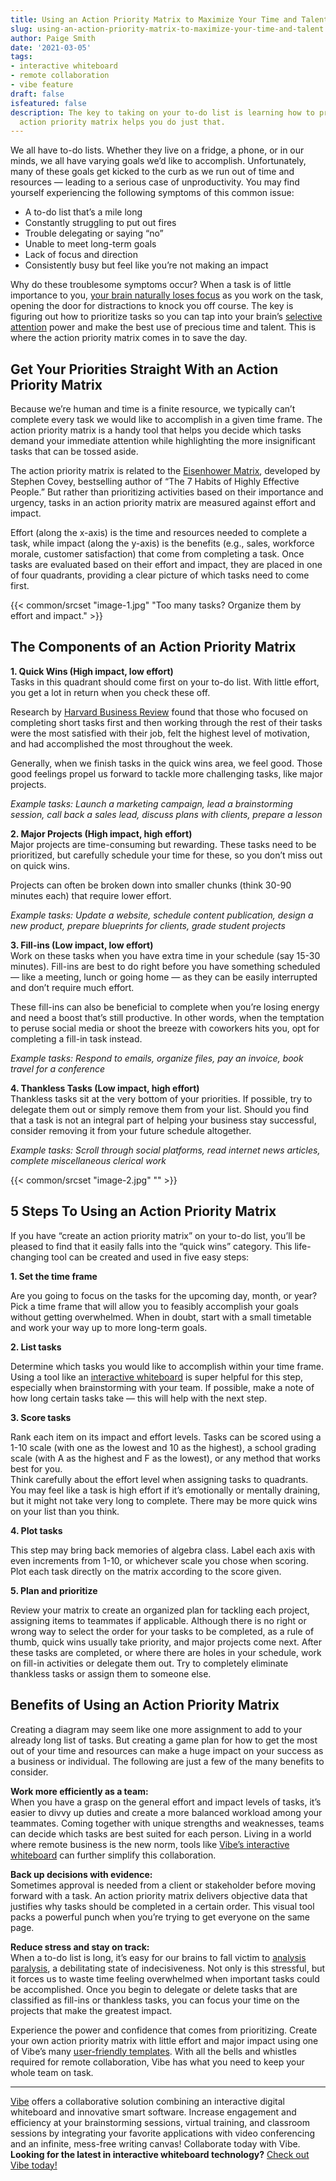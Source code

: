 ```yaml
---
title: Using an Action Priority Matrix to Maximize Your Time and Talent
slug: using-an-action-priority-matrix-to-maximize-your-time-and-talent
author: Paige Smith
date: '2021-03-05'
tags:
- interactive whiteboard
- remote collaboration
- vibe feature
draft: false
isfeatured: false
description: The key to taking on your to-do list is learning how to prioritize tasks to make the best use of your time. The
  action priority matrix helps you do just that.
---
```


We all have to-do lists. Whether they live on a fridge, a phone, or in our minds, we all have varying goals we’d like to accomplish. Unfortunately, many of these goals get kicked to the curb as we run out of time and resources — leading to a serious case of unproductivity. You may find yourself experiencing the following symptoms of this common issue:

- A to-do list that’s a mile long
- Constantly struggling to put out fires
- Trouble delegating or saying “no”
- Unable to meet long-term goals
- Lack of focus and direction
- Consistently busy but feel like you’re not making an impact

Why do these troublesome symptoms occur? When a task is of little importance to you, [your brain naturally loses focus](https://www.inc.com/geoffrey-james/what-goal-setting-does-to-your-brain-why-its-spectacularly-effective.html) as you work on the task, opening the door for distractions to knock you off course. The key is figuring out how to prioritize tasks so you can tap into your brain’s [selective attention](https://www.verywellmind.com/what-is-selective-attention-2795022#:~:text=Selective%20attention%20is%20the%20process,and%20focus%20on%20what%20matters.) power and make the best use of precious time and talent. This is where the action priority matrix comes in to save the day.

## Get Your Priorities Straight With an Action Priority Matrix

Because we’re human and time is a finite resource, we typically can’t complete every task we would like to accomplish in a given time frame. The action priority matrix is a handy tool that helps you decide which tasks demand your immediate attention while highlighting the more insignificant tasks that can be tossed aside.

The action priority matrix is related to the [Eisenhower Matrix](https://www.businessinsider.com/how-to-use-stephen-coveys-time-management-matrix-2015-12), developed by Stephen Covey, bestselling author of “The 7 Habits of Highly Effective People.” But rather than prioritizing activities based on their importance and urgency, tasks in an action priority matrix are measured against effort and impact.

Effort (along the x-axis) is the time and resources needed to complete a task, while impact (along the y-axis) is the benefits (e.g., sales, workforce morale, customer satisfaction) that come from completing a task. Once tasks are evaluated based on their effort and impact, they are placed in one of four quadrants, providing a clear picture of which tasks need to come first.

{{< common/srcset "image-1.jpg" "Too many tasks? Organize them by effort and impact." >}}

## The Components of an Action Priority Matrix

**1. Quick Wins (High impact, low effort)**  
Tasks in this quadrant should come first on your to-do list. With little effort, you get a lot in return when you check these off.

Research by [Harvard Business Review](https://hbr.org/2016/03/your-desire-to-get-things-done-can-undermine-your-effectiveness) found that those who focused on completing short tasks first and then working through the rest of their tasks were the most satisfied with their job, felt the highest level of motivation, and had accomplished the most throughout the week.

Generally, when we finish tasks in the quick wins area, we feel good. Those good feelings propel us forward to tackle more challenging tasks, like major projects.

*Example tasks: Launch a marketing campaign, lead a brainstorming session, call back a sales lead, discuss plans with clients, prepare a lesson*

**2. Major Projects (High impact, high effort)**  
Major projects are time-consuming but rewarding. These tasks need to be prioritized, but carefully schedule your time for these, so you don’t miss out on quick wins.

Projects can often be broken down into smaller chunks (think 30-90 minutes each) that require lower effort.

*Example tasks: Update a website, schedule content publication, design a new product, prepare blueprints for clients, grade student projects*

**3. Fill-ins (Low impact, low effort)**  
Work on these tasks when you have extra time in your schedule (say 15-30 minutes). Fill-ins are best to do right before you have something scheduled — like a meeting, lunch or going home — as they can be easily interrupted and don’t require much effort.

These fill-ins can also be beneficial to complete when you’re losing energy and need a boost that’s still productive. In other words, when the temptation to peruse social media or shoot the breeze with coworkers hits you, opt for completing a fill-in task instead.

*Example tasks: Respond to emails, organize files, pay an invoice, book travel for a conference*

**4. Thankless Tasks (Low impact, high effort)**  
Thankless tasks sit at the very bottom of your priorities. If possible, try to delegate them out or simply remove them from your list. Should you find that a task is not an integral part of helping your business stay successful, consider removing it from your future schedule altogether.

*Example tasks: Scroll through social platforms, read internet news articles, complete miscellaneous clerical work*

{{< common/srcset "image-2.jpg" "" >}}

## 5 Steps To Using an Action Priority Matrix

If you have “create an action priority matrix” on your to-do list, you’ll be pleased to find that it easily falls into the “quick wins” category. This life-changing tool can be created and used in five easy steps:

**1. Set the time frame**

Are you going to focus on the tasks for the upcoming day, month, or year? Pick a time frame that will allow you to feasibly accomplish your goals without getting overwhelmed. When in doubt, start with a small timetable and work your way up to more long-term goals.

**2. List tasks**

Determine which tasks you would like to accomplish within your time frame. Using a tool like an [interactive whiteboard](https://vibe.us/lp/scenario-remote/) is super helpful for this step, especially when brainstorming with your team. If possible, make a note of how long certain tasks take — this will help with the next step.

**3. Score tasks**

Rank each item on its impact and effort levels. Tasks can be scored using a 1-10 scale (with one as the lowest and 10 as the highest), a school grading scale (with A as the highest and F as the lowest), or any method that works best for you.  
Think carefully about the effort level when assigning tasks to quadrants. You may feel like a task is high effort if it’s emotionally or mentally draining, but it might not take very long to complete. There may be more quick wins on your list than you think.

**4. Plot tasks**

This step may bring back memories of algebra class. Label each axis with even increments from 1-10, or whichever scale you chose when scoring. Plot each task directly on the matrix according to the score given.

**5. Plan and prioritize**

Review your matrix to create an organized plan for tackling each project, assigning items to teammates if applicable. Although there is no right or wrong way to select the order for your tasks to be completed, as a rule of thumb, quick wins usually take priority, and major projects come next. After these tasks are completed, or where there are holes in your schedule, work on fill-in activities or delegate them out. Try to completely eliminate thankless tasks or assign them to someone else.

## Benefits of Using an Action Priority Matrix

Creating a diagram may seem like one more assignment to add to your already long list of tasks. But creating a game plan for how to get the most out of your time and resources can make a huge impact on your success as a business or individual. The following are just a few of the many benefits to consider.

**Work more efficiently as a team:**  
When you have a grasp on the general effort and impact levels of tasks, it’s easier to divvy up duties and create a more balanced workload among your teammates. Coming together with unique strengths and weaknesses, teams can decide which tasks are best suited for each person. Living in a world where remote business is the new norm, tools like [Vibe’s interactive whiteboard](https://vibe.us/) can further simplify this collaboration.

**Back up decisions with evidence:**  
Sometimes approval is needed from a client or stakeholder before moving forward with a task. An action priority matrix delivers objective data that justifies why tasks should be completed in a certain order. This visual tool packs a powerful punch when you’re trying to get everyone on the same page.

**Reduce stress and stay on track:**  
When a to-do list is long, it’s easy for our brains to fall victim to [analysis paralysis](https://www.healthline.com/health/mental-health/analysis-paralysis), a debilitating state of indecisiveness. Not only is this stressful, but it forces us to waste time feeling overwhelmed when important tasks could be accomplished. Once you begin to delegate or delete tasks that are classified as fill-ins or thankless tasks, you can focus your time on the projects that make the greatest impact.

Experience the power and confidence that comes from prioritizing. Create your own action priority matrix with little effort and major impact using one of Vibe’s many [user-friendly templates](https://youtu.be/pmyEFVa-kw8). With all the bells and whistles required for remote collaboration, Vibe has what you need to keep your whole team on task.



---

[Vibe](https://vibe.us/) offers a collaborative solution combining an interactive digital whiteboard and innovative smart software. Increase engagement and efficiency at your brainstorming sessions, virtual training, and classroom sessions by integrating your favorite applications with video conferencing and an infinite, mess-free writing canvas! Collaborate today with Vibe.  
**Looking for the latest in interactive whiteboard technology?** [Check out Vibe today!](https://vibe.us/order/)
